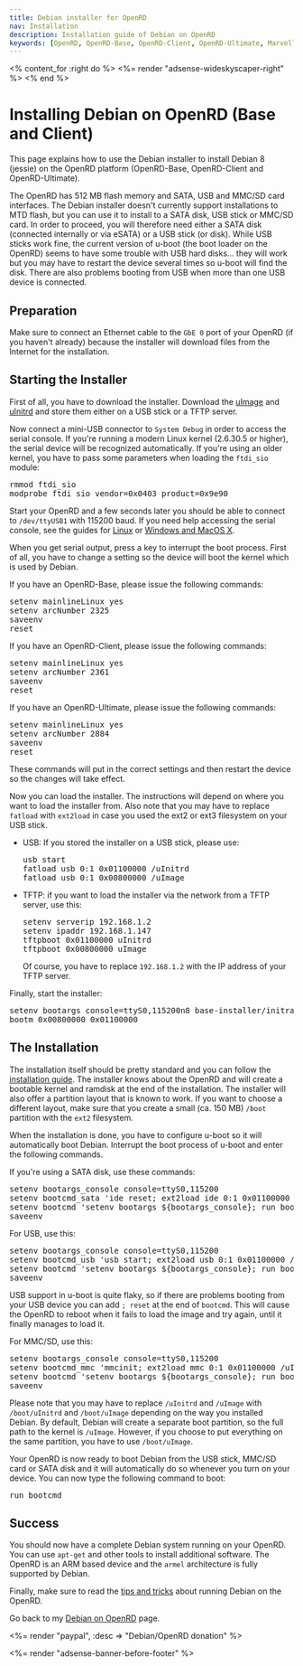 ```yaml
---
title: Debian installer for OpenRD
nav: Installation
description: Installation guide of Debian on OpenRD
keywords: [OpenRD, OpenRD-Base, OpenRD-Client, OpenRD-Ultimate, Marvell, Kirkwood, Debian, installer, ARM]
---
```


<% content_for :right do %>
<%= render "adsense-wideskyscaper-right" %>
<% end %>

<h1>Installing Debian on OpenRD (Base and Client)</h1>

This page explains how to use the Debian installer to install Debian 8
(jessie) on the OpenRD platform (OpenRD-Base, OpenRD-Client and
OpenRD-Ultimate).

The OpenRD has 512 MB flash memory and SATA, USB and MMC/SD card
interfaces.  The Debian installer doesn't currently support installations
to MTD flash, but you can use it to install to a SATA disk, USB stick or
MMC/SD card.  In order to proceed, you will therefore need either a SATA
disk (connected internally or via eSATA) or a USB stick (or disk).  While
USB sticks work fine, the current version of u-boot (the boot loader on the
OpenRD) seems to have some trouble with USB hard disks... they will work
but you may have to restart the device several times so u-boot will find
the disk.  There are also problems booting from USB when more than one USB
device is connected.

<h2><a id = "prepare">Preparation</a></h2>

Make sure to connect an Ethernet cable to the `GbE 0` port of your OpenRD
(if you haven't already) because the installer will download files from the
Internet for the installation.

<h2><a id = "starting">Starting the Installer</a></h2>

First of all, you have to download the installer.  Download the <a href =
"http://ftp.debian.org/debian/dists/stable/main/installer-armel/current/images/kirkwood/netboot/marvell/openrd/uImage">uImage</a>
and <a href =
"http://ftp.debian.org/debian/dists/stable/main/installer-armel/current/images/kirkwood/netboot/marvell/openrd/uInitrd">uInitrd</a>
and store them either on a USB stick or a TFTP server.

Now connect a mini-USB connector to `System Debug` in order to access the
serial console.  If you're running a modern Linux kernel (2.6.30.5 or
higher), the serial device will be recognized automatically.  If you're
using an older kernel, you have to pass some parameters when loading the
`ftdi_sio` module:

<div class="code">
<pre>
rmmod ftdi_sio
modprobe ftdi_sio vendor=0x0403 product=0x9e90
</pre>
</div>

Start your OpenRD and a few seconds later you should be able to connect to
`/dev/ttyUSB1` with 115200 baud.  If you need help accessing the serial
console, see the guides for <a href =
"http://www.plugcomputer.org/Documentation/howtos/serial-terminallinuxprograms/">Linux</a>
or
<a href =
"http://www.plugcomputer.org/Documentation/howtos/serial-terminal/">Windows
and MacOS X</a>.

When you get serial output, press a key to interrupt the boot process.
First of all, you have to change a setting so the device will boot the
kernel which is used by Debian.

If you have an OpenRD-Base, please issue the following commands:

<div class="code">
<pre>
setenv mainlineLinux yes
setenv arcNumber 2325
saveenv
reset
</pre>
</div>

If you have an OpenRD-Client, please issue the following commands:

<div class="code">
<pre>
setenv mainlineLinux yes
setenv arcNumber 2361
saveenv
reset
</pre>
</div>

If you have an OpenRD-Ultimate, please issue the following commands:

<div class="code">
<pre>
setenv mainlineLinux yes
setenv arcNumber 2884
saveenv
reset
</pre>
</div>

These commands will put in the correct settings and then restart the device
so the changes will take effect.

Now you can load the installer.  The instructions will depend on where you
want to load the installer from.  Also note that you may have to replace
`fatload` with `ext2load` in case you used the ext2 or ext3 filesystem on
your USB stick.

<ul>

<li>USB: If you stored the installer on a USB stick, please use:

<div class="code">
<pre>
usb start
fatload usb 0:1 0x01100000 /uInitrd
fatload usb 0:1 0x00800000 /uImage
</pre>
</div>

</li>

<li>TFTP: if you want to load the installer via the network from a TFTP
server, use this:

<div class="code">
<pre>
setenv serverip 192.168.1.2
setenv ipaddr 192.168.1.147
tftpboot 0x01100000 uInitrd
tftpboot 0x00800000 uImage
</pre>
</div>

Of course, you have to replace `192.168.1.2` with the IP address of your
TFTP server.

</li>

</ul>

Finally, start the installer:

<div class="code">
<pre>
setenv bootargs console=ttyS0,115200n8 base-installer/initramfs-tools/driver-policy=most
bootm 0x00800000 0x01100000
</pre>
</div>

<h2><a id = "install">The Installation</a></h2>

The installation itself should be pretty standard and you can follow the <a
href = "http://www.debian.org/releases/stable/armel/">installation
guide</a>.  The installer knows about the OpenRD and will create a bootable
kernel and ramdisk at the end of the installation.  The installer will also
offer a partition layout that is known to work.  If you want to choose a
different layout, make sure that you create a small (ca. 150 MB) `/boot`
partition with the `ext2` filesystem.

When the installation is done, you have to configure u-boot so it will
automatically boot Debian.  Interrupt the boot process of u-boot and enter
the following commands.

If you're using a SATA disk, use these commands:

<div class="code">
<pre>
setenv bootargs_console console=ttyS0,115200
setenv bootcmd_sata 'ide reset; ext2load ide 0:1 0x01100000 /uInitrd; ext2load ide 0:1 0x00800000 /uImage'
setenv bootcmd 'setenv bootargs ${bootargs_console}; run bootcmd_sata; bootm 0x00800000 0x01100000'
saveenv
</pre>
</div>

For USB, use this:

<div class="code">
<pre>
setenv bootargs_console console=ttyS0,115200
setenv bootcmd_usb 'usb start; ext2load usb 0:1 0x01100000 /uInitrd; ext2load usb 0:1 0x00800000 /uImage'
setenv bootcmd 'setenv bootargs ${bootargs_console}; run bootcmd_usb; bootm 0x00800000 0x01100000'
saveenv
</pre>
</div>

USB support in u-boot is quite flaky, so if there are problems booting from
your USB device you can add `; reset` at the end of `bootcmd`.  This will
cause the OpenRD to reboot when it fails to load the image and try again,
until it finally manages to load it.

For MMC/SD, use this:

<div class="code">
<pre>
setenv bootargs_console console=ttyS0,115200
setenv bootcmd_mmc 'mmcinit; ext2load mmc 0:1 0x01100000 /uInitrd; ext2load mmc 0:1 0x00800000 /uImage'
setenv bootcmd 'setenv bootargs ${bootargs_console}; run bootcmd_mmc; bootm 0x00800000 0x01100000'
saveenv
</pre>
</div>

Please note that you may have to replace `/uInitrd` and `/uImage` with
`/boot/uInitrd` and `/boot/uImage` depending on the way you installed
Debian.  By default, Debian will create a separate boot partition, so the
full path to the kernel is `/uImage`.  However, if you choose to put
everything on the same partition, you have to use `/boot/uImage`.

Your OpenRD is now ready to boot Debian from the USB stick, MMC/SD card or SATA
disk and it will automatically do so whenever you turn on your device.  You can
now type the following command to boot:

<div class="code">
<pre>
run bootcmd
</pre>
</div>

<h2>Success</h2>

You should now have a complete Debian system running on your OpenRD.  You
can use `apt-get` and other tools to install additional software.  The
OpenRD is an ARM based device and the `armel` architecture is fully
supported by Debian.

Finally, make sure to read the <a href = "../tips/">tips and tricks</a>
about running Debian on the OpenRD.

Go back to my <a href = "..">Debian on OpenRD</a> page.

<%= render "paypal", :desc => "Debian/OpenRD donation" %>

<div class="bbf">
<%= render "adsense-banner-before-footer" %>
</div>

